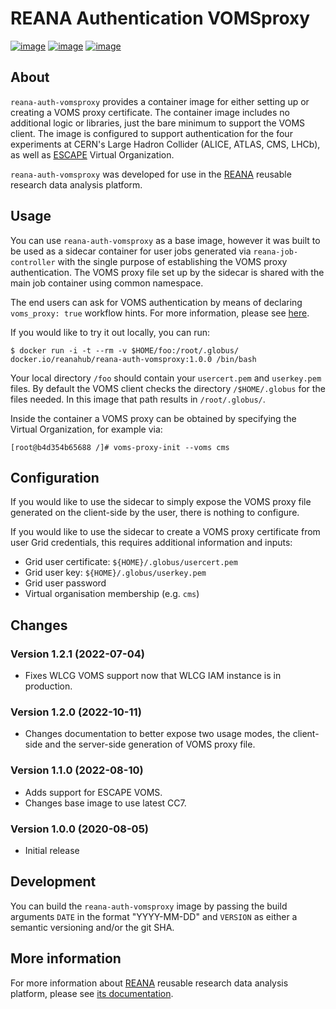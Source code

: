 # REANA Authentication VOMSproxy

[![image](https://github.com/reanahub/reana-auth-vomsproxy/workflows/CI/badge.svg)](https://github.com/reanahub/reana-auth-vomsproxy/actions)
[![image](https://img.shields.io/badge/discourse-forum-blue.svg)](https://forum.reana.io)
[![image](https://img.shields.io/github/license/reanahub/reana-auth-vomsproxy.svg)](https://github.com/reanahub/reana-auth-vomsproxy/blob/master/LICENSE)

## About

`reana-auth-vomsproxy` provides a container image for either setting up or creating a
VOMS proxy certificate. The container image includes no additional logic or libraries,
just the bare minimum to support the VOMS client. The image is configured to support
authentication for the four experiments at CERN's Large Hadron Collider (ALICE, ATLAS,
CMS, LHCb), as well as [ESCAPE](https://projectescape.eu/) Virtual Organization.

`reana-auth-vomsproxy` was developed for use in the [REANA](http://www.reana.io/)
reusable research data analysis platform.

## Usage

You can use `reana-auth-vomsproxy` as a base image, however it was built to be used as a
sidecar container for user jobs generated via `reana-job-controller` with the single
purpose of establishing the VOMS proxy authentication. The VOMS proxy file set up by the
sidecar is shared with the main job container using common namespace.

The end users can ask for VOMS authentication by means of declaring `voms_proxy:
true` workflow hints. For more information, please see
[here](https://docs.reana.io/advanced-usage/access-control/voms-proxy/#setting-voms-proxy-requirement).

If you would like to try it out locally, you can run:

```console
$ docker run -i -t --rm -v $HOME/foo:/root/.globus/ docker.io/reanahub/reana-auth-vomsproxy:1.0.0 /bin/bash
```

Your local directory `/foo` should contain your `usercert.pem` and `userkey.pem` files.
By default the VOMS client checks the directory `/$HOME/.globus` for the files needed. In
this image that path results in `/root/.globus/`.

Inside the container a VOMS proxy can be obtained by specifying the Virtual Organization,
for example via:

```console
[root@b4d354b65688 /]# voms-proxy-init --voms cms
```

## Configuration

If you would like to use the sidecar to simply expose the VOMS proxy file generated on
the client-side by the user, there is nothing to configure.

If you would like to use the sidecar to create a VOMS proxy certificate from user Grid
credentials, this requires additional information and inputs:

- Grid user certificate: `${HOME}/.globus/usercert.pem`
- Grid user key: `${HOME}/.globus/userkey.pem`
- Grid user password
- Virtual organisation membership (e.g. `cms`)

## Changes

### Version 1.2.1 (2022-07-04)

- Fixes WLCG VOMS support now that WLCG IAM instance is in production.

### Version 1.2.0 (2022-10-11)

- Changes documentation to better expose two usage modes, the client-side and the
  server-side generation of VOMS proxy file.

### Version 1.1.0 (2022-08-10)

- Adds support for ESCAPE VOMS.
- Changes base image to use latest CC7.

### Version 1.0.0 (2020-08-05)

- Initial release

## Development

You can build the `reana-auth-vomsproxy` image by passing the build arguments `DATE` in
the format "YYYY-MM-DD" and `VERSION` as either a semantic versioning and/or the git SHA.

## More information

For more information about [REANA](https://www.reana.io/) reusable research data analysis
platform, please see [its documentation](https://docs.reana.io/).
